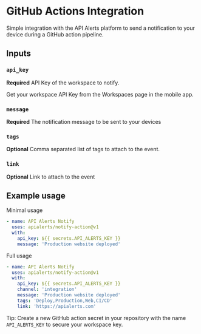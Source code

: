 # GitHub Actions Integration

Simple integration with the API Alerts platform to send a notification to your device during a GitHub action pipeline.

## Inputs

### `api_key`

**Required** API Key of the workspace to notify. 

Get your workspace API Key from the Workspaces page in the mobile app.

### `message`

**Required** The notification message to be sent to your devices

### `tags`

**Optional** Comma separated list of tags to attach to the event.

### `link`

**Optional** Link to attach to the event

## Example usage

Minimal usage
```yaml
- name: API Alerts Notify
  uses: apialerts/notify-action@v1
  with:
    api_key: ${{ secrets.API_ALERTS_KEY }}
    message: 'Production website deployed'
```

Full usage
```yaml
- name: API Alerts Notify
  uses: apialerts/notify-action@v1
  with:
    api_key: ${{ secrets.API_ALERTS_KEY }}
    channel: 'integration'
    message: 'Production website deployed'
    tags: 'Deploy,Production,Web,CI/CD'
    link: 'https://apialerts.com'
```

Tip: Create a new GitHub action secret in your repository with the name `API_ALERTS_KEY` to secure your workspace key.
